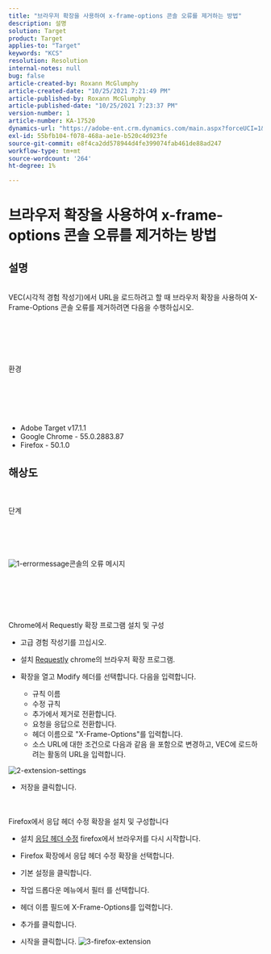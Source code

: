 ```yaml
---
title: "브라우저 확장을 사용하여 x-frame-options 콘솔 오류를 제거하는 방법"
description: 설명
solution: Target
product: Target
applies-to: "Target"
keywords: "KCS"
resolution: Resolution
internal-notes: null
bug: false
article-created-by: Roxann McGlumphy
article-created-date: "10/25/2021 7:21:49 PM"
article-published-by: Roxann McGlumphy
article-published-date: "10/25/2021 7:23:37 PM"
version-number: 1
article-number: KA-17520
dynamics-url: "https://adobe-ent.crm.dynamics.com/main.aspx?forceUCI=1&pagetype=entityrecord&etn=knowledgearticle&id=833768cb-c835-ec11-b6e6-000d3a3485ea"
exl-id: 55bfb104-f078-468a-ae1e-b520c4d923fe
source-git-commit: e8f4ca2dd578944d4fe399074fab461de88ad247
workflow-type: tm+mt
source-wordcount: '264'
ht-degree: 1%

---
```


# 브라우저 확장을 사용하여 x-frame-options 콘솔 오류를 제거하는 방법

## 설명

<br>VEC(시각적 경험 작성기)에서 URL을 로드하려고 할 때 브라우저 확장을 사용하여 X-Frame-Options 콘솔 오류를 제거하려면 다음을 수행하십시오.<br><br><br> <br><br> <br><br>환경<br><br><br><br> <br><br>
- Adobe Target v17.1.1
- Google Chrome - 55.0.2883.87
- Firefox - 50.1.0



## 해상도

<br><br>단계<br><br><br><br><br><br>![1-errormessage](https://helpx.adobe.com/content/dam/help/en/target/kb/how-to-use-a-browser-extension-to-remove-x-frame-options-console/jcr%3acontent/main-pars/image/1-errormessage.jpg "1-errormessage")콘솔의 오류 메시지<br><br><br><br><br> <br><br>Chrome에서 Requestly 확장 프로그램 설치 및 구성
- 고급 경험 작성기를 끄십시오.


- 설치 [Requestly](https://chrome.google.com/webstore/detail/requestly/mdnleldcmiljblolnjhpnblkcekpdkpa?hl=en) chrome의 브라우저 확장 프로그램.


- 확장을 열고 Modify 헤더를 선택합니다. 다음을 입력합니다.

   - 규칙 이름
   - 수정 규칙
   - 추가에서 제거로 전환합니다.
   - 요청을 응답으로 전환합니다.
   - 헤더 이름으로 &quot;X-Frame-Options&quot;를 입력합니다.
   - 소스 URL에 대한 조건으로 다음과 같음 을 포함으로 변경하고, VEC에 로드하려는 활동의 URL을 입력합니다.

![2-extension-settings](https://helpx.adobe.com/content/dam/help/en/target/kb/how-to-use-a-browser-extension-to-remove-x-frame-options-console/jcr%3acontent/main-pars/procedure/proc_par/step_2/step_par/image/2-extension-settings.png "2-extension-settings")


- 저장을 클릭합니다.



 <br><br>Firefox에서 응답 헤더 수정 확장을 설치 및 구성합니다
- 설치 [응답 헤더 수정](https://addons.mozilla.org/en-us/firefox/addon/modify-response-headers/) firefox에서 브라우저를 다시 시작합니다.


- Firefox 확장에서 응답 헤더 수정 확장을 선택합니다.


- 기본 설정을 클릭합니다.


- 작업 드롭다운 메뉴에서 필터 를 선택합니다.


- 헤더 이름 필드에 X-Frame-Options를 입력합니다.


- 추가를 클릭합니다.


- 시작을 클릭합니다.
   ![3-firefox-extension](https://helpx.adobe.com/content/dam/help/en/target/kb/how-to-use-a-browser-extension-to-remove-x-frame-options-console/jcr%3acontent/main-pars/procedure_1532616470/proc_par/step_1817832849/step_par/image/3-firefox-extension.png "3-firefox-extension")

